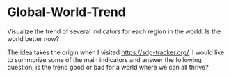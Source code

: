 # Global-World-Trend
Visualize the trend of several indicators for each region in the world. Is the world better now?

The idea takes the origin when I visited https://sdg-tracker.org/. I would like to summurize some of the main indicators and answer the following question, is the trend good or bad for a world where we can all thrive? 
